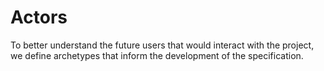 # Actors

To better understand the future users that would interact with the project, we define archetypes that inform the development of the specification.